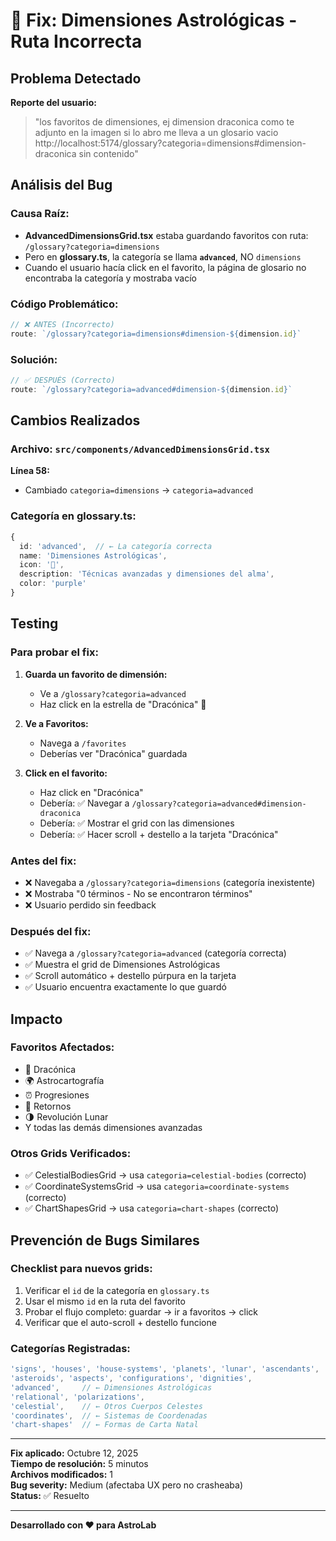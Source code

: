 # 🐛 Fix: Dimensiones Astrológicas - Ruta Incorrecta

## Problema Detectado

**Reporte del usuario:**
> "los favoritos de dimensiones, ej dimension draconica como te adjunto en la imagen si lo abro me lleva a un glosario vacio http://localhost:5174/glossary?categoria=dimensions#dimension-draconica sin contenido"

## Análisis del Bug

### Causa Raíz:
- **AdvancedDimensionsGrid.tsx** estaba guardando favoritos con ruta: `/glossary?categoria=dimensions`
- Pero en **glossary.ts**, la categoría se llama **`advanced`**, NO `dimensions`
- Cuando el usuario hacía click en el favorito, la página de glosario no encontraba la categoría y mostraba vacío

### Código Problemático:

```typescript
// ❌ ANTES (Incorrecto)
route: `/glossary?categoria=dimensions#dimension-${dimension.id}`
```

### Solución:

```typescript
// ✅ DESPUÉS (Correcto)
route: `/glossary?categoria=advanced#dimension-${dimension.id}`
```

## Cambios Realizados

### Archivo: `src/components/AdvancedDimensionsGrid.tsx`

**Línea 58:**
- Cambiado `categoria=dimensions` → `categoria=advanced`

### Categoría en glossary.ts:

```typescript
{
  id: 'advanced',  // ← La categoría correcta
  name: 'Dimensiones Astrológicas',
  icon: '🍥',
  description: 'Técnicas avanzadas y dimensiones del alma',
  color: 'purple'
}
```

## Testing

### Para probar el fix:

1. **Guarda un favorito de dimensión:**
   - Ve a `/glossary?categoria=advanced`
   - Haz click en la estrella de "Dracónica" 🐉

2. **Ve a Favoritos:**
   - Navega a `/favorites`
   - Deberías ver "Dracónica" guardada

3. **Click en el favorito:**
   - Haz click en "Dracónica"
   - Debería: ✅ Navegar a `/glossary?categoria=advanced#dimension-draconica`
   - Debería: ✅ Mostrar el grid con las dimensiones
   - Debería: ✅ Hacer scroll + destello a la tarjeta "Dracónica"

### Antes del fix:
- ❌ Navegaba a `/glossary?categoria=dimensions` (categoría inexistente)
- ❌ Mostraba "0 términos - No se encontraron términos"
- ❌ Usuario perdido sin feedback

### Después del fix:
- ✅ Navega a `/glossary?categoria=advanced` (categoría correcta)
- ✅ Muestra el grid de Dimensiones Astrológicas
- ✅ Scroll automático + destello púrpura en la tarjeta
- ✅ Usuario encuentra exactamente lo que guardó

## Impacto

### Favoritos Afectados:
- 🐉 Dracónica
- 🌍 Astrocartografía
- ⏰ Progresiones
- 🔄 Retornos
- 🌗 Revolución Lunar
- Y todas las demás dimensiones avanzadas

### Otros Grids Verificados:
- ✅ CelestialBodiesGrid → usa `categoria=celestial-bodies` (correcto)
- ✅ CoordinateSystemsGrid → usa `categoria=coordinate-systems` (correcto)
- ✅ ChartShapesGrid → usa `categoria=chart-shapes` (correcto)

## Prevención de Bugs Similares

### Checklist para nuevos grids:
1. Verificar el `id` de la categoría en `glossary.ts`
2. Usar el mismo `id` en la ruta del favorito
3. Probar el flujo completo: guardar → ir a favoritos → click
4. Verificar que el auto-scroll + destello funcione

### Categorías Registradas:
```typescript
'signs', 'houses', 'house-systems', 'planets', 'lunar', 'ascendants',
'asteroids', 'aspects', 'configurations', 'dignities', 
'advanced',     // ← Dimensiones Astrológicas
'relational', 'polarizations', 
'celestial',    // ← Otros Cuerpos Celestes
'coordinates',  // ← Sistemas de Coordenadas
'chart-shapes'  // ← Formas de Carta Natal
```

---

**Fix aplicado:** Octubre 12, 2025  
**Tiempo de resolución:** 5 minutos  
**Archivos modificados:** 1  
**Bug severity:** Medium (afectaba UX pero no crasheaba)  
**Status:** ✅ Resuelto

---

**Desarrollado con ❤️ para AstroLab**
